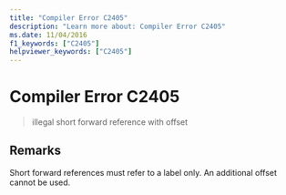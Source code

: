 ```yaml
---
title: "Compiler Error C2405"
description: "Learn more about: Compiler Error C2405"
ms.date: 11/04/2016
f1_keywords: ["C2405"]
helpviewer_keywords: ["C2405"]
---
```

# Compiler Error C2405

> illegal short forward reference with offset

## Remarks

Short forward references must refer to a label only. An additional offset cannot be used.
